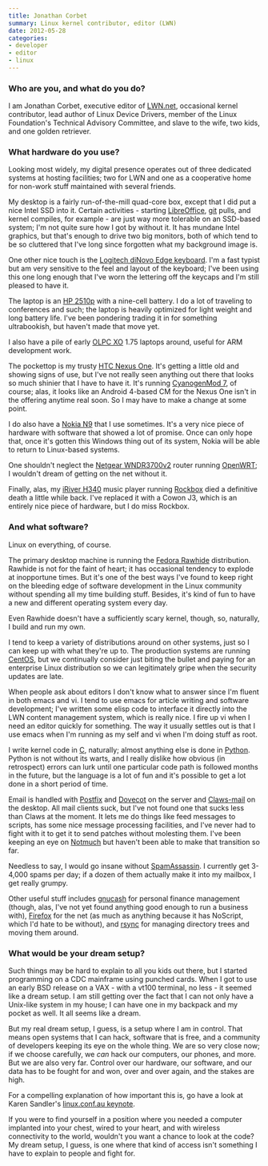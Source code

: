 ```yaml
---
title: Jonathan Corbet
summary: Linux kernel contributor, editor (LWN)
date: 2012-05-28
categories:
- developer
- editor
- linux
---
```


### Who are you, and what do you do?

I am Jonathan Corbet, executive editor of [LWN.net](http://lwn.net/ "A Linux and free software news site."), occasional kernel contributor, lead author of Linux Device Drivers, member of the Linux Foundation's Technical Advisory Committee, and slave to the wife, two kids, and one golden retriever.

### What hardware do you use?

Looking most widely, my digital presence operates out of three dedicated systems at hosting facilities; two for LWN and one as a cooperative home for non-work stuff maintained with several friends.

My desktop is a fairly run-of-the-mill quad-core box, except that I did put a nice Intel SSD into it. Certain activities - starting [LibreOffice][], [git][] pulls, and kernel compiles, for example - are just way more tolerable on an SSD-based system; I'm not quite sure how I got by without it. It has mundane Intel graphics, but that's enough to drive two big monitors, both of which tend to be so cluttered that I've long since forgotten what my background image is.

One other nice touch is the [Logitech diNovo Edge keyboard][dinovo-edge]. I'm a fast typist but am very sensitive to the feel and layout of the keyboard; I've been using this one long enough that I've worn the lettering off the keycaps and I'm still pleased to have it.

The laptop is an [HP 2510p][compaq-2510p] with a nine-cell battery. I do a lot of traveling to conferences and such; the laptop is heavily optimized for light weight and long battery life. I've been pondering trading it in for something ultrabookish, but haven't made that move yet.

I also have a pile of early [OLPC XO][xo] 1.75 laptops around, useful for ARM development work.

The pockettop is my trusty [HTC Nexus One][nexus-one]. It's getting a little old and showing signs of use, but I've not really seen anything out there that looks so much shinier that I have to have it. It's running [CyanogenMod 7][cyanogenmod], of course; alas, it looks like an Android 4-based CM for the Nexus One isn't in the offering anytime real soon. So I may have to make a change at some point.

I do also have a [Nokia N9][n9] that I use sometimes. It's a very nice piece of hardware with software that showed a lot of promise. Once can only hope that, once it's gotten this Windows thing out of its system, Nokia will be able to return to Linux-based systems.

One shouldn't neglect the [Netgear WNDR3700v2][n600] router running [OpenWRT][]; I wouldn't dream of getting on the net without it.

Finally, alas, my [iRiver H340][h340] music player running [Rockbox][] died a definitive death a little while back. I've replaced it with a Cowon J3, which is an entirely nice piece of hardware, but I do miss Rockbox.

### And what software?

Linux on everything, of course.

The primary desktop machine is running the [Fedora Rawhide][fedora] distribution. Rawhide is not for the faint of heart; it has occasional tendency to explode at inopportune times. But it's one of the best ways I've found to keep right on the bleeding edge of software development in the Linux community without spending all my time building stuff. Besides, it's kind of fun to have a new and different operating system every day.

Even Rawhide doesn't have a sufficiently scary kernel, though, so, naturally, I build and run my own.

I tend to keep a variety of distributions around on other systems, just so I can keep up with what they're up to. The production systems are running [CentOS][], but we continually consider just biting the bullet and paying for an enterprise Linux distribution so we can legitimately gripe when the security updates are late.

When people ask about editors I don't know what to answer since I'm fluent in both emacs and vi. I tend to use emacs for article writing and software development; I've written some elisp code to interface it directly into the LWN content management system, which is really nice. I fire up vi when I need an editor quickly for something. The way it usually settles out is that I use emacs when I'm running as my self and vi when I'm doing stuff as root.

I write kernel code in [C][], naturally; almost anything else is done in [Python][]. Python is not without its warts, and I really dislike how obvious (in retrospect) errors can lurk until one particular code path is followed months in the future, but the language is a lot of fun and it's possible to get a lot done in a short period of time.

Email is handled with [Postfix][] and [Dovecot][] on the server and [Claws-mail][] on the desktop. All mail clients suck, but I've not found one that sucks less than Claws at the moment. It lets me do things like feed messages to scripts, has some nice message processing facilities, and I've never had to fight with it to get it to send patches without molesting them. I've been keeping an eye on [Notmuch][] but haven't been able to make that transition so far.

Needless to say, I would go insane without [SpamAssassin][]. I currently get 3-4,000 spams per day; if a dozen of them actually make it into my mailbox, I get really grumpy.

Other useful stuff includes [gnucash][] for personal finance management (though, alas, I've not yet found anything good enough to run a business with), [Firefox][] for the net (as much as anything because it has NoScript, which I'd hate to be without), and [rsync][] for managing directory trees and moving them around.

### What would be your dream setup?

Such things may be hard to explain to all you kids out there, but I started programming on a CDC mainframe using punched cards. When I got to use an early BSD release on a VAX - with a vt100 terminal, no less - it seemed like a dream setup. I am still getting over the fact that I can not only have a Unix-like system in my house; I can have one in my backpack and my pocket as well. It all seems like a dream.

But my real dream setup, I guess, is a setup where I am in control. That means open systems that I can hack, software that is free, and a community of developers keeping its eye on the whole thing. We are so very close now; if we choose carefully, we *can* hack our computers, our phones, and more. But we are also very far. Control over our hardware, our software, and our data has to be fought for and won, over and over again, and the stakes are high.

For a compelling explanation of how important this is, go have a look at Karen Sandler's [linux.conf.au keynote](http://mirror.internode.on.net/pub/linux.conf.au/2012/Keynote_Karen_Sandler.ogv "A link to an OGG video about free software.").

If you were to find yourself in a position where you needed a computer implanted into your chest, wired to your heart, and with wireless connectivity to the world, wouldn't you want a chance to look at the code? My dream setup, I guess, is one where that kind of access isn't something I have to explain to people and fight for.

[c]: https://en.wikipedia.org/wiki/C_(programming_language) "A compiled programming language."
[centos]: https://www.centos.org/ "A Linux distribution."
[claws-mail]: https://www.claws-mail.org/ "A GTK+ email client."
[compaq-2510p]: https://www.cnet.com/reviews/hp-compaq-2510p-review/ "A 12.1 inch PC laptop."
[cyanogenmod]: http://web.archive.org/web/20161225043707/https://www.cyanogenmod.org/ "A custom ROM for Android phones."
[dinovo-edge]: https://support.logitech.com/product/dinovo-edge/ "A rechargeable Bluetooth keyboard."
[dovecot]: https://dovecot.org/ "A secure IMAP server."
[fedora]: https://fedoraproject.org/ "A Linux distribution."
[firefox]: https://www.mozilla.org/en-US/firefox/new/ "A cross-platform open-source web browser."
[git]: https://git-scm.com/ "A version control system."
[gnucash]: https://www.gnucash.org/ "Open-source personal finance software."
[h340]: http://web.archive.org/web/20220905211217/https://www.amazon.com/iriver-H340-Digital-Player-Display/dp/B00065W74Q "A digital music player."
[libreoffice]: https://www.libreoffice.org/ "A free, open-source productivity suit."
[n600]: http://web.archive.org/web/20221206162148/http://www.amazon.com/NETGEAR-Wireless-Router-Gigabit-WNDR3700/dp/B002HWRJY4 "A dual-band wireless router."
[n9]: https://en.wikipedia.org/wiki/Nokia_N9 "A MeeGo-based smartphone."
[nexus-one]: https://en.wikipedia.org/wiki/Nexus_One "An Android-based smartphone."
[notmuch]: https://notmuchmail.org/ "An email index and search tool."
[openwrt]: https://openwrt.org/ "An embedded Linux distribution for wireless routers."
[postfix]: http://www.postfix.org/ "Mail server software."
[python]: https://www.python.org/ "An interpreted scripting language."
[rockbox]: https://www.rockbox.org/ "Replacement firmware for music players."
[rsync]: https://rsync.samba.org/ "An open-source file transfer/syncing tool."
[spamassassin]: https://spamassassin.apache.org/ "Server-side spam-fighting software."
[xo]: https://laptop.org/en/laptop/ "A laptop designed for children in developing countries."
